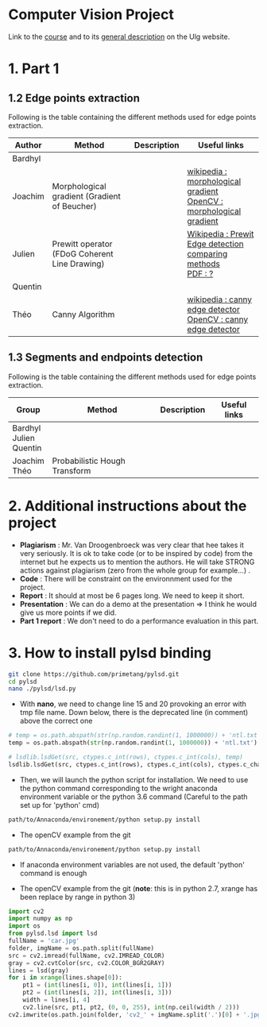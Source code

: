 # Computer Vision Project

Link to the [course] and to its [general description] on the Ulg website.

# 1. Part 1 
## 1.2 Edge points extraction

Following is the table containing the different methods used for edge points extraction.

| Author | Method | Description | Useful links |
| ------ | ------ | ------ | ------ |
| Bardhyl |  |  |  |
| Joachim | Morphological gradient (Gradient of Beucher) |  | [wikipedia : morphological gradient] <br> [OpenCV : morphological gradient]|
| Julien | Prewitt operator <br> (FDoG Coherent Line Drawing) |  | [Wikipedia : Prewit] <br> [Edge detection comparing methods] <br> [PDF : ? ]|
| Quentin |  |  |  |
| Théo | Canny Algorithm |  | [wikipedia : canny edge detector] <br> [OpenCV : canny edge detector] |

## 1.3 Segments and endpoints detection

Following is the table containing the different methods used for edge points extraction.

| Group | Method | Description | Useful links |
| ------ | ------ | ------ | ------ |
| Bardhyl <br> Julien <br> Quentin |  |  |  |
| Joachim <br> Théo | Probabilistic Hough Transform |  | |

# 2. Additional instructions about the project

- **Plagiarism** : Mr. Van Droogenbroeck was very clear that hee takes it very seriously. It is ok to take code (or to be inspired by code) from the internet but he expects us to  mention the authors. He will take STRONG actions against plagiarism (zero from the whole group for example...) .
- **Code** : There will be constraint on the environnment used for the project.
- **Report** : It should at most be 6 pages long. We need to keep it short.
- **Presentation** : We can do a demo at the presentation => I think he would give us more points if we did.
- **Part 1 report** : We don't need to do a performance evaluation in this part.

# 3. How to install pylsd binding

```bash
git clone https://github.com/primetang/pylsd.git
cd pylsd
nano ./pylsd/lsd.py
```

- With **nano**, we need to change line 15 and 20 provoking an error with tmp file name. Down below, there is the deprecated line (in comment) above the correct one

```python
# temp = os.path.abspath(str(np.random.randint(1, 1000000)) + 'ntl.txt').replace('\\', '/')
temp = os.path.abspath(str(np.random.randint(1, 1000000)) + 'ntl.txt').replace('\\', '/').encode('utf-8')

# lsdlib.lsdGet(src, ctypes.c_int(rows), ctypes.c_int(cols), temp)
lsdlib.lsdGet(src, ctypes.c_int(rows), ctypes.c_int(cols), ctypes.c_char_p(temp))
```

- Then, we will launch the python script for installation. We need to use the python command corresponding to the wright anaconda environment variable or the python 3.6 command (Careful to the path set up for 'python' cmd)

```bash
path/to/Annaconda/environement/python setup.py install
```



- The openCV example from the git

```bash
path/to/Annaconda/environement/python setup.py install
```

- If anaconda environment variables are not used, the default 'python' command is enough

- The openCV example from the git (**note**: this is in python 2.7, xrange has been replace by range in python 3)

```python
import cv2
import numpy as np
import os
from pylsd.lsd import lsd
fullName = 'car.jpg'
folder, imgName = os.path.split(fullName)
src = cv2.imread(fullName, cv2.IMREAD_COLOR)
gray = cv2.cvtColor(src, cv2.COLOR_BGR2GRAY)
lines = lsd(gray)
for i in xrange(lines.shape[0]):
    pt1 = (int(lines[i, 0]), int(lines[i, 1]))
    pt2 = (int(lines[i, 2]), int(lines[i, 3]))
    width = lines[i, 4]
    cv2.line(src, pt1, pt2, (0, 0, 255), int(np.ceil(width / 2)))
cv2.imwrite(os.path.join(folder, 'cv2_' + imgName.split('.')[0] + '.jpg'), src)
```



[//]: # "Below is the list of references"

[course]: <https://orbi.uliege.be/handle/2268/184667>
[general description]: <https://www.programmes.uliege.be/cocoon/20182019/en/cours/ELEN0016-2.html>
[wikipedia : morphological gradient]:<https://en.wikipedia.org/wiki/Morphological_gradient>
[OpenCV : morphological gradient]:<https://opencv-python-tutroals.readthedocs.io/en/latest/py_tutorials/py_imgproc/py_morphological_ops/py_morphological_ops.html>
[wikipedia : canny edge detector]:<https://en.wikipedia.org/wiki/Canny_edge_detector>
[OpenCV : canny edge detector]:<https://opencv-python-tutroals.readthedocs.io/en/latest/py_tutorials/py_imgproc/py_cany/py_canny.html>
[Paper : Hough Transform Variant]:<https://jivp-eurasipjournals.springeropen.com/articles/10.1186/s13640-017-0180-7>
[Wikipedia : Prewit]:<https://en.wikipedia.org/wiki/Prewitt_operator>
[Edge detection comparing methods]:<https://medium.com/@nikatsanka/comparing-edge-detection-methods-638a2919476e>
[PDF : ? ]:<https://citeseerx.ist.psu.edu/viewdoc/download?doi=10.1.1.108.559&rep=rep1&type=pdf>
